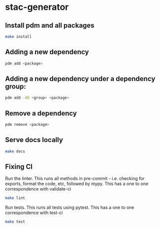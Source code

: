 # stac-generator

## Install pdm and all packages

```bash
make install
```

## Adding a new dependency 

```bash
pdm add <package>
```

## Adding a new dependency under a dependency group:

```bash 
pdm add -dG <group> <package>
```

## Remove a dependency

```bash
pdm remove <package>
```

## Serve docs locally

```bash
make docs
```

## Fixing CI 

Run the linter. This runs all methods in pre-commit - i.e. checking for exports, format the code, etc, followed by mypy. This has a one to one correspondence with validate-ci 

```bash
make lint
```

Run tests. This runs all tests using pytest. This has a one to one correspondence with test-ci

```bash
make test
```